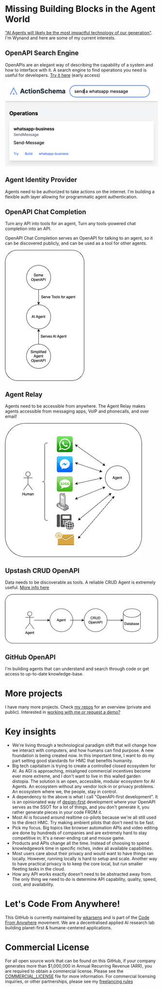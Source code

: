 # Missing Building Blocks in the Agent World

["AI Agents will likely be the most impactful technology of our generation"](https://transitivebullsh.it/ai-agents). I'm Wynand and here are some of my current interests.

## OpenAPI Search Engine

OpenAPIs are an elegant way of describing the capability of a system and how to interface with it. A search engine to find operations you need is useful for developers. [Try it here](https://actionschema.com) (early access)

![](openapi-search.png)

## Agent Identity Provider

Agents need to be authorized to take actions on the internet. I'm building a flexible auth layer allowing for programmatic agent authentication.

<!-- Fix auth and make little gif of actionschema oauth2 login with scope -->

## OpenAPI Chat Completion

<!-- Fix chat and make little gif of me taking an action -->

Turn any API into tools for an agent, Turn any tools-powered chat completion into an API.

OpenAPI Chat Completion serves an OpenAPI for talking to an agent, so it can be discovered publicly, and can be used as a tool for other agents.

![](agent-openapi.drawio.png)

## Agent Relay

Agents need to be accessible from anywhere. The Agent Relay makes agents accessible from messaging apps, VoIP and phonecalls, and over email!

![](agent-relay.drawio.png)

## Upstash CRUD OpenAPI

Data needs to be discoverable as tools. A reliable CRUD Agent is extremely useful. [More info here](https://github.com/CodeFromAnywhere/upstash-crud-openapi)

![](crud-agent.drawio.png)

## GitHub OpenAPI

I'm building agents that can understand and search through code or get access to up-to-date knowledge-base.

# More projects

I have many more projects. Check [my repos](https://github.actionschema.com/CodeFromAnywhere) for an overview (private and public). Interested in [working with me or request a demo?](freelance.md)

# Key insights

- We're living through a technological paradigm shift that will change how we interact with computers, and how humans can find purpose. A new foundation is being created now. In this important time, I want to do my part setting good standards for HMC that benefits humanity.
- Big tech capitalism is trying to create a controlled closed ecosystem for AI. As AGI is approaching, misaligned commercial incentives become ever more extreme, and I don't want to live in this walled garden distopia. The solution is an open, accessible, modular ecosystem for AI Agents. An ecosystem without any vendor lock-in or privacy problems. An ecosystem where we, the people, stay in control.
- A dependency to the above is what I call "OpenAPI-first development". It is an opinionated way of [design-first](https://swagger.io/blog/code-first-vs-design-first-api/) development where your OpenAPI serves as the SSOT for a lot of things, and you don't generate it, you rather generate pieces in your code FROM it.
- Most AI is focused around realtime co-pilots because we're all still used to the direct HMC. Try making ambient pilots that don't need to be fast.
- Pick my focus. Big topics like browser automation APIs and video editing are done by hundreds of companies and are extremely hard to stay competitive in; It's a never-ending cat and mouse game.
- Products and APIs change all the time. Instead of choosing to spend knowledgework time in specific niches, index all available capabilities.
- Most users care about their privacy and would want to have things ran locally. However, running locally is hard to setup and scale. Another way to have practical privacy is to keep the core local, but run smaller fleeting tasks in the cloud.
- How any API works exactly doesn't need to be abstracted away from. The only thing we need to do is determine API capability, quality, speed, cost, and availability.

# Let's Code From Anywhere!

This GitHub is currently maintained by [wkarsens](https://x.com/wkarsens) and is part of the [Code From Anywhere](https://codefromanywhere.com/) movement. We are a decentralised applied AI research lab building planet-first & humane-centered applications.

# Commercial License

For all open source work that can be found on this GitHub, if your company generates more than $1,000,000 in Annual Recurring Revenue (ARR), you are required to obtain a commercial license. Please see the [COMMERCIAL_LICENSE](COMMERCIAL_LICENSE.md) file for more information. For commercial licensing inquiries, or other partnerships, please see my [freelancing rules](freelance.md)
